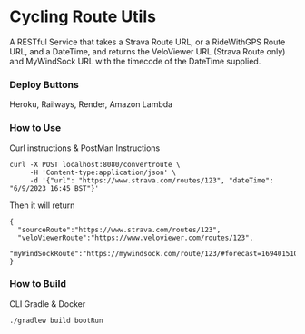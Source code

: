 # Cycling Route Utils

A RESTful Service that takes a Strava Route URL, or a RideWithGPS Route URL, and a DateTime, and returns the VeloViewer
URL (Strava Route only) and MyWindSock URL with the timecode of the DateTime supplied.

### Deploy Buttons

Heroku, Railways, Render, Amazon Lambda

### How to Use

Curl instructions & PostMan Instructions

    curl -X POST localhost:8080/convertroute \
         -H 'Content-type:application/json' \
         -d '{"url": "https://www.strava.com/routes/123", "dateTime": "6/9/2023 16:45 BST"}'

Then it will return

    {
      "sourceRoute":"https://www.strava.com/routes/123",
      "veloViewerRoute":"https://www.veloviewer.com/routes/123",
      "myWindSockRoute":"https://mywindsock.com/route/123/#forecast=1694015100"
    }

### How to Build

CLI Gradle & Docker

    ./gradlew build bootRun